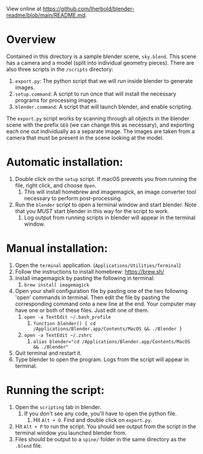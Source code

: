 View online at https://github.com/lherbold/blender-readme/blob/main/README.md.

# Overview
Contained in this directory is a sample blender scene, `sky.blend`. This scene has a camera and a model (split into individual geometry pieces). There are also three scripts in the `/scripts` directory:
1) `export.py`: The python script that we will run inside blender to generate images.
2) `setup.command`: A script to run once that will install the necessary programs for processing images.
3) `blender.command`: A script that will launch blender, and enable scripting.

The `export.py` script works by scanning through all objects in the blender scene with the prefix `GEO` (we can change this as necessary), and exporting each one out individually as a separate image. The images are taken from a camera that must be present in the scene looking at the model.

# Automatic installation:
1) Double click on the `setup` script. If macOS prevents you from running the file, right click, and choose `Open`.
   1) This will install homebrew and imagemagick, an image converter tool necessary to perform post-processing.
2) Run the `blender` script to open a terminal window and start blender. Note that you _MUST_ start blender in this way for the script to work.
   1) Log output from running scripts in blender will appear in the terminal window.

# Manual installation:
1) Open the `terminal` application. (`Applications/Utilities/Terminal`)
2) Follow the instructions to install homebrew: https://brew.sh/
3) Install imagemagick by pasting the following in terminal: 
   1) `brew install imagemagick`
4) Open your shell configuration file by pasting one of the two following 'open' commands in terminal. Then edit the file by pasting the corresponding command onto a new line at the end. Your computer may have one or both of these files. Just edit one of them.
   1) `open -a TextEdit ~/.bash_profile`
      1) `function blender() { cd /Applications/Blender.app/Contents/MacOS && ./Blender }`
   2) `open -a TextEdit ~/.zshrc`
      1) `alias blender="cd /Applications/Blender.app/Contents/MacOS && ./Blender"`
5) Quit terminal and restart it. 
6) Type blender to open the program. Logs from the script will appear in terminal.

# Running the script:
1) Open the `scripting` tab in blender.
   1) If you don't see any code, you'll have to open the python file.
      1) Hit `Alt + O`. Find and double click on `export.py`.
2) Hit `Alt + P` to run the script. You should see output from the script in the terminal window you launched blender from.
3) Files should be output to a `spine/` folder in the same directory as the `.blend` file.
